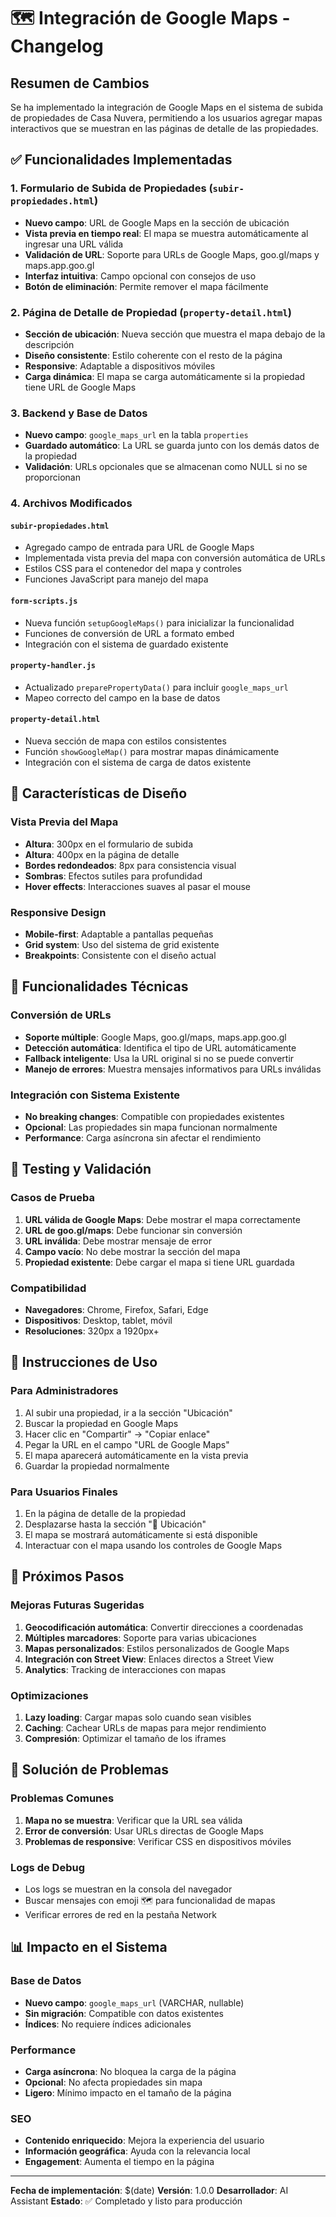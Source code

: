 # 🗺️ Integración de Google Maps - Changelog

## Resumen de Cambios

Se ha implementado la integración de Google Maps en el sistema de subida de propiedades de Casa Nuvera, permitiendo a los usuarios agregar mapas interactivos que se muestran en las páginas de detalle de las propiedades.

## ✅ Funcionalidades Implementadas

### 1. Formulario de Subida de Propiedades (`subir-propiedades.html`)
- **Nuevo campo**: URL de Google Maps en la sección de ubicación
- **Vista previa en tiempo real**: El mapa se muestra automáticamente al ingresar una URL válida
- **Validación de URL**: Soporte para URLs de Google Maps, goo.gl/maps y maps.app.goo.gl
- **Interfaz intuitiva**: Campo opcional con consejos de uso
- **Botón de eliminación**: Permite remover el mapa fácilmente

### 2. Página de Detalle de Propiedad (`property-detail.html`)
- **Sección de ubicación**: Nueva sección que muestra el mapa debajo de la descripción
- **Diseño consistente**: Estilo coherente con el resto de la página
- **Responsive**: Adaptable a dispositivos móviles
- **Carga dinámica**: El mapa se carga automáticamente si la propiedad tiene URL de Google Maps

### 3. Backend y Base de Datos
- **Nuevo campo**: `google_maps_url` en la tabla `properties`
- **Guardado automático**: La URL se guarda junto con los demás datos de la propiedad
- **Validación**: URLs opcionales que se almacenan como NULL si no se proporcionan

### 4. Archivos Modificados

#### `subir-propiedades.html`
- Agregado campo de entrada para URL de Google Maps
- Implementada vista previa del mapa con conversión automática de URLs
- Estilos CSS para el contenedor del mapa y controles
- Funciones JavaScript para manejo del mapa

#### `form-scripts.js`
- Nueva función `setupGoogleMaps()` para inicializar la funcionalidad
- Funciones de conversión de URL a formato embed
- Integración con el sistema de guardado existente

#### `property-handler.js`
- Actualizado `preparePropertyData()` para incluir `google_maps_url`
- Mapeo correcto del campo en la base de datos

#### `property-detail.html`
- Nueva sección de mapa con estilos consistentes
- Función `showGoogleMap()` para mostrar mapas dinámicamente
- Integración con el sistema de carga de datos existente

## 🎨 Características de Diseño

### Vista Previa del Mapa
- **Altura**: 300px en el formulario de subida
- **Altura**: 400px en la página de detalle
- **Bordes redondeados**: 8px para consistencia visual
- **Sombras**: Efectos sutiles para profundidad
- **Hover effects**: Interacciones suaves al pasar el mouse

### Responsive Design
- **Mobile-first**: Adaptable a pantallas pequeñas
- **Grid system**: Uso del sistema de grid existente
- **Breakpoints**: Consistente con el diseño actual

## 🔧 Funcionalidades Técnicas

### Conversión de URLs
- **Soporte múltiple**: Google Maps, goo.gl/maps, maps.app.goo.gl
- **Detección automática**: Identifica el tipo de URL automáticamente
- **Fallback inteligente**: Usa la URL original si no se puede convertir
- **Manejo de errores**: Muestra mensajes informativos para URLs inválidas

### Integración con Sistema Existente
- **No breaking changes**: Compatible con propiedades existentes
- **Opcional**: Las propiedades sin mapa funcionan normalmente
- **Performance**: Carga asíncrona sin afectar el rendimiento

## 🧪 Testing y Validación

### Casos de Prueba
1. **URL válida de Google Maps**: Debe mostrar el mapa correctamente
2. **URL de goo.gl/maps**: Debe funcionar sin conversión
3. **URL inválida**: Debe mostrar mensaje de error
4. **Campo vacío**: No debe mostrar la sección del mapa
5. **Propiedad existente**: Debe cargar el mapa si tiene URL guardada

### Compatibilidad
- **Navegadores**: Chrome, Firefox, Safari, Edge
- **Dispositivos**: Desktop, tablet, móvil
- **Resoluciones**: 320px a 1920px+

## 📝 Instrucciones de Uso

### Para Administradores
1. Al subir una propiedad, ir a la sección "Ubicación"
2. Buscar la propiedad en Google Maps
3. Hacer clic en "Compartir" → "Copiar enlace"
4. Pegar la URL en el campo "URL de Google Maps"
5. El mapa aparecerá automáticamente en la vista previa
6. Guardar la propiedad normalmente

### Para Usuarios Finales
1. En la página de detalle de la propiedad
2. Desplazarse hasta la sección "📍 Ubicación"
3. El mapa se mostrará automáticamente si está disponible
4. Interactuar con el mapa usando los controles de Google Maps

## 🚀 Próximos Pasos

### Mejoras Futuras Sugeridas
1. **Geocodificación automática**: Convertir direcciones a coordenadas
2. **Múltiples marcadores**: Soporte para varias ubicaciones
3. **Mapas personalizados**: Estilos personalizados de Google Maps
4. **Integración con Street View**: Enlaces directos a Street View
5. **Analytics**: Tracking de interacciones con mapas

### Optimizaciones
1. **Lazy loading**: Cargar mapas solo cuando sean visibles
2. **Caching**: Cachear URLs de mapas para mejor rendimiento
3. **Compresión**: Optimizar el tamaño de los iframes

## 🐛 Solución de Problemas

### Problemas Comunes
1. **Mapa no se muestra**: Verificar que la URL sea válida
2. **Error de conversión**: Usar URLs directas de Google Maps
3. **Problemas de responsive**: Verificar CSS en dispositivos móviles

### Logs de Debug
- Los logs se muestran en la consola del navegador
- Buscar mensajes con emoji 🗺️ para funcionalidad de mapas
- Verificar errores de red en la pestaña Network

## 📊 Impacto en el Sistema

### Base de Datos
- **Nuevo campo**: `google_maps_url` (VARCHAR, nullable)
- **Sin migración**: Compatible con datos existentes
- **Índices**: No requiere índices adicionales

### Performance
- **Carga asíncrona**: No bloquea la carga de la página
- **Opcional**: No afecta propiedades sin mapa
- **Ligero**: Mínimo impacto en el tamaño de la página

### SEO
- **Contenido enriquecido**: Mejora la experiencia del usuario
- **Información geográfica**: Ayuda con la relevancia local
- **Engagement**: Aumenta el tiempo en la página

---

**Fecha de implementación**: $(date)
**Versión**: 1.0.0
**Desarrollador**: AI Assistant
**Estado**: ✅ Completado y listo para producción